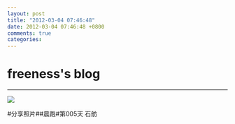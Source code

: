 ```yaml
---
layout: post
title: "2012-03-04 07:46:48"
date: 2012-03-04 07:46:48 +0800
comments: true
categories: 
---
```


# freeness's blog

----------

![](http://okqmqrbgo.bkt.clouddn.com/201203040746481.jpg)

>
\#分享照片\#\#晨跑\#第005天 石舫